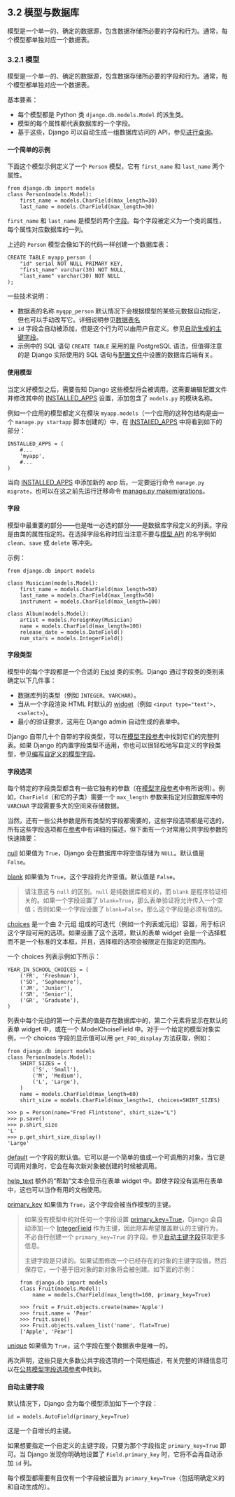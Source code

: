 ## 3.2 模型与数据库 ##
模型是一个单一的、确定的数据源，包含数据存储所必要的字段和行为。通常，每个模型都单独对应一个数据表。

### 3.2.1 模型 ###
模型是一个单一的、确定的数据源，包含数据存储所必要的字段和行为。通常，每个模型都单独对应一个数据表。

基本要素：

- 每个模型都是 Python 类 `django.db.models.Model` 的派生类。
- 模型的每个属性都代表数据库的一个字段。
- 基于这些，Django 可以自动生成一组数据库访问的 API，参见[进行查询](?)。

#### 一个简单的示例 ####
下面这个模型示例定义了一个 `Person` 模型，它有 `first_name` 和 `last_name` 两个属性。

    from django.db import models
    class Person(models.Model):
        first_name = models.CharField(max_length=30)
        last_name = models.CharField(max_length=30)

`first_name` 和 `last_name` 是模型的两个[字段](?)。每个字段被定义为一个类的属性，每个属性对应数据库的一列。

上述的 `Person` 模型会像如下的代码一样创建一个数据库表：

    CREATE TABLE myapp_person (
        "id" serial NOT NULL PRIMARY KEY,
        "first_name" varchar(30) NOT NULL,
        "last_name" varchar(30) NOT NULL
    );
    
一些技术说明：

- 数据表的名称 `myqpp_person` 默认情况下会根据模型的某些元数据自动指定，但也可以手动改写它。详细说明参见[数据表名](?)
- `id` 字段会自动被添加，但是这个行为可以由用户自定义。参见[自动生成的主键字段](?)。
- 示例中的 SQL 语句 `CREATE TABLE` 采用的是 PostgreSQL 语法，但值得注意的是 Django 实际使用的 SQL 语句与[配置文件](?)中设置的数据库后端有关。

#### 使用模型 ####
当定义好模型之后，需要告知 Django 这些模型将会被调用。这需要编辑配置文件并修改其中的 [INSTALLED_APPS](?) 设置，添加包含了 `models.py` 的模块名称。

例如一个应用的模型都定义在模块 `myapp.models`（一个应用的这种包结构是由一个 `manage.py startapp` 脚本创建的）中，在 [INSTAllED_APPS](?) 中将看到如下的部分：

    INSTALLED_APPS = (
        #...
        'myapp',
        #...
    )
    
当向 [INSTALLED_APPS](?) 中添加新的 app 后，一定要运行命令 `manage.py migrate`，也可以在这之前先运行迁移命令 [manage.py makemigrations](?)。

#### 字段 ####
模型中最重要的部分——也是唯一必选的部分——是数据库字段定义的列表。字段是由类的属性指定的。在选择字段名称时应当注意不要与[模型 API](?) 的名字例如 `clean`、`save` 或 `delete` 等冲突。

示例：

    from django.db import models
    
    class Musician(models.Model):
        first_name = models.CharField(max_length=50)
        last_name = models.CharField(max_length=50)
        instrument = models.CharField(max_length=100)
        
    class Album(models.Model):
        artist = models.ForeignKey(Musician)
        name = models.CharField(max_length=100)
        release_date = models.DateField()
        num_stars = models.IntegerField()
        
#### 字段类型 ####
模型中的每个字段都是一个合适的 [Field](?) 类的实例。Django 通过字段类的类别来确定以下几件事：

- 数据库列的类型（例如 `INTEGER`、`VARCHAR`）。
- 当从一个字段渲染 HTML 时默认的 [widget](?)（例如 `<input type="text">,<select>`）。
- 最小的验证要求，这用在 Django admin 自动生成的表单中。

Django 自带几十个自带的字段类型，可以在[模型字段参考](?)中找到它们的完整列表。如果 Django 的内置字段类型不适用，你也可以很轻松地写自定义的字段类型，参见[编写自定义的模型字段](?)。

#### 字段选项 ####
每个特定的字段类型都含有一些它独有的参数（在[模型字段参考](?)中有所说明）。例如，`CharField`（和它的子类）需要一个 `max_length` 参数来指定对应数据库中的 `VARCHAR` 字段需要多大的空间来存储数据。

当然，还有一些公共参数是所有类型的字段都需要的，这些字段选项都是可选的，所有这些字段选项都在[参考](?)中有详细的描述，但下面有一个对常用公共字段参数的快速摘要：

[null](?) 如果值为 `True`，Django 会在数据库中将空值存储为 `NULL`。默认值是 `False`。

[blank](?) 如果值为 `True`，这个字段将允许空值。默认值是 `False`。

>请注意这与 `null` 的区别。`null` 是纯数据库相关的，而 `blank` 是程序验证相关的。如果一个字段设置了 `blank=True`，那么表单验证将允许传入一个空值；否则如果一个字段设置了 `blank=False`，那么这个字段是必须有值的。

[choices](?) 是一个由 2-元组 组成的可迭代（例如一个列表或元组）容器，用于标识这个字段可用的选项。如果设置了这个选项，默认的表单 widget 会是一个选择框而不是一个标准的文本框，并且，选择框的选项会被限定在指定的范围内。

一个 choices 列表示例如下所示：

    YEAR_IN_SCHOOL_CHOICES = (
        ('FR', 'Freshman'),
        ('SO', 'Sophomore'),
        ('JR', 'Junior'),
        ('SR', 'Senior'),
        ('GR', 'Graduate'),
    )
    
列表中每个元组的第一个元素的值是存在数据库中的，第二个元素将显示在默认的表单 widget 中，或在一个 ModelChoiseField 中。对于一个给定的模型对象实例，一个 choices 字段的显示值可以用 `get_FOO_display` 方法获取，例如：

    from django.db import models
    class Person(models.Model):
        SHIRT_SIZES = (
            ('S', 'Small'),
            ('M', 'Medium'),
            ('L', 'Large'),
        )
        name = models.CharField(max_length=60)
        shirt_size = models.CharField(max_length=1, choices=SHIRT_SIZES)
        
    >>> p = Person(name="Fred Flintstone", shirt_size="L")
    >>> p.save()
    >>> p.shirt_size
    'L'
    >>> p.get_shirt_size_display()
    'Large'
    
[default](?) 一个字段的默认值。它可以是一个简单的值或一个可调用的对象，当它是可调用对象时，它会在每次新对象被创建的时候被调用。

[help_text](?) 额外的“帮助”文本会显示在表单 widget 中。即使字段没有运用在表单中，这也可以当作有用的文档使用。

[primary_key](?) 如果值为 `True`，这个字段会被当作模型的主键。

>如果没有模型中的对任何一个字段设置 [primary_key=True](?)，Django 会自动添加一个 [IntegerField](?) 作为主键，因此除非希望覆盖默认的主键行为，不必自行创建一个 `primary_key=True` 的字段。参见[自动主键字段](?)获取更多信息。
>
>主键字段是只读的。如果试图修改一个已经存在的对象的主键字段值，然后保存它，一个基于旧对象的新对象将会被创建。如下面的示例：

        from django.db import models
        class Fruit(models.Model):
            name = models.CharField(max_length=100, primary_key=True)
            
        >>> fruit = Fruit.objects.create(name='Apple')
        >>> fruit.name = 'Pear'
        >>> fruit.save()
        >>> Fruit.objects.values_list('name', flat=True)
        ['Apple', 'Pear']
            
[unique](?) 如果值为 `True`，这个字段在整个数据表中是唯一的。

再次声明，这些只是大多数公共字段选项的一个简短描述，有关完整的详细信息可以在[公共模型字段选项参考](?)中找到。

#### 自动主键字段 ####
默认情况下，Django 会为每个模型添加如下一个字段：

    id = models.AutoField(primary_key=True)

这是一个自增长的主键。

如果想要指定一个自定义的主键字段，只要为那个字段指定 `primary_key=True` 即可。当 Django 发现你明确地设置了 `Field.primary_key` 时，它将不会再自动添加 `id` 列。

每个模型都需要有且仅有一个字段被设置为 `primary_key=True`（包括明确定义的和自动生成的）。